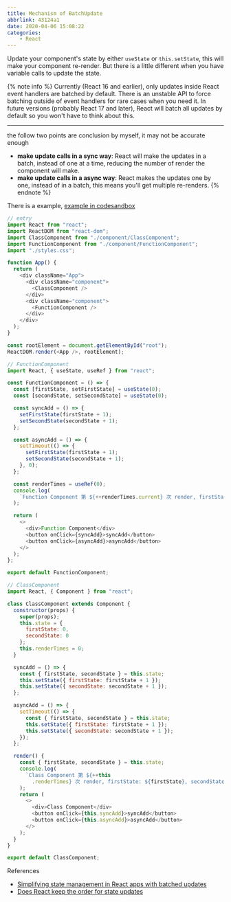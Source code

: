 ```yaml
---
title: Mechanism of BatchUpdate
abbrlink: 43124a1
date: 2020-04-06 15:08:22
categories:
    - React
---
```


Update your component's state by either `useState` or `this.setState`, this will make your component re-render. But there is a little different when you have variable calls to update the state.

{% note info %}
Currently (React 16 and earlier), only updates inside React event handlers are batched by default. There is an unstable API to force batching outside of event handlers for rare cases when you need it. In future versions (probably React 17 and later), React will batch all updates by default so you won't have to think about this.

---
the follow two points are conclusion by myself, it may not be accurate enough
- **make update calls in a sync way**: React will make the updates in a batch, instead of one at a time, reducing the number of render the component will make.
- **make update calls in a async way**: React makes the updates one by one, instead of in a batch, this means you'll get multiple re-renders.
{% endnote %}

There is a example, [example in codesandbox](https://codesandbox.io/s/mechanism-of-batchupdate-s97f9)

```js
// entry
import React from "react";
import ReactDOM from "react-dom";
import ClassComponent from "./component/ClassComponent";
import FunctionComponent from "./component/FunctionComponent";
import "./styles.css";

function App() {
  return (
    <div className="App">
      <div className="component">
        <ClassComponent />
      </div>
      <div className="component">
        <FunctionComponent />
      </div>
    </div>
  );
}

const rootElement = document.getElementById("root");
ReactDOM.render(<App />, rootElement);
```

```js
// FunctionComponent
import React, { useState, useRef } from "react";

const FunctionComponent = () => {
  const [firstState, setFirstState] = useState(0);
  const [secondState, setSecondState] = useState(0);

  const syncAdd = () => {
    setFirstState(firstState + 1);
    setSecondState(secondState + 1);
  };

  const asyncAdd = () => {
    setTimeout(() => {
      setFirstState(firstState + 1);
      setSecondState(secondState + 1);
    }, 0);
  };

  const renderTimes = useRef(0);
  console.log(
    `Function Component 第 ${++renderTimes.current} 次 render, firstState: ${firstState}, secondState: ${secondState}`
  );

  return (
    <>
      <div>Function Component</div>
      <button onClick={syncAdd}>syncAdd</button>
      <button onClick={asyncAdd}>asyncAdd</button>
    </>
  );
};

export default FunctionComponent;
```

```js
// ClassComponent
import React, { Component } from "react";

class ClassComponent extends Component {
  constructor(props) {
    super(props);
    this.state = {
      firstState: 0,
      secondState: 0
    };
    this.renderTimes = 0;
  }

  syncAdd = () => {
    const { firstState, secondState } = this.state;
    this.setState({ firstState: firstState + 1 });
    this.setState({ secondState: secondState + 1 });
  };

  asyncAdd = () => {
    setTimeout(() => {
      const { firstState, secondState } = this.state;
      this.setState({ firstState: firstState + 1 });
      this.setState({ secondState: secondState + 1 });
    });
  };

  render() {
    const { firstState, secondState } = this.state;
    console.log(
      `Class Component 第 ${++this
        .renderTimes} 次 render, firstState: ${firstState}, secondState: ${secondState}`
    );
    return (
      <>
        <div>Class Component</div>
        <button onClick={this.syncAdd}>syncAdd</button>
        <button onClick={this.asyncAdd}>asyncAdd</button>
      </>
    );
  }
}

export default ClassComponent;
```

References
- [Simplifying state management in React apps with batched updates](https://blog.logrocket.com/simplifying-state-management-in-react-apps-with-batched-updates/)
- [Does React keep the order for state updates](https://stackoverflow.com/questions/48563650/does-react-keep-the-order-for-state-updates/48610973#48610973)
